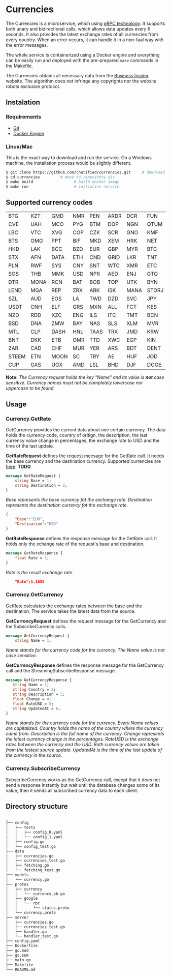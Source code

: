 # Currencies

The Currencies is a microservice, which using <a href="https://markets.businessinsider.com/currencies" target="_blank">gRPC technology</a>.
It supports both unary and bidirectional calls, which allows data updates every 6 seconds.
It also provides the latest exchange rates of all currencies from every country. When an error occurs, it can handle it in a non-faal way with the error messages.

The whole service is containerized using a Docker engine and everything can be easily run and deployed with the pre-prepared `make` commands in the Makefile.

The Currencies obtains all necessary data from the <a href="https://markets.businessinsider.com/currencies" target="_blank">Business Insider</a> website. The algorithm does not infringe any copyrights nor the website robots exclusion protocol.

## Instalation

### Requirements
- <a href="https://git-scm.com/downloads" target="_blank">Git</a>
- <a href="https://docs.docker.com/get-docker/" target="_blank">Docker Engine</a>

### Linux/Mac
This is the exact way to download and run the service. On a Windows machine, the installation process would be slightly different.
```bash
$ git clone https://github.com/chutified/currencies.git     # download repository
$ cd currencies         # move to repository dir
$ make build                  # build docker image
$ make run                    # initialize service
```

## Supported currency codes
<table>
    <tr> <td>BTG</td> <td>KZT</td> <td>GMD</td> <td>NMR</td> <td>PEN</td> <td>ARDR</td> <td>DCR</td> <td>FUN</td> <td>REQ</td> <td>IRR</td> <td>QSP</td> <td>ANT</td> </tr>
    <tr> <td>CVE</td> <td>UAH</td> <td>MCO</td> <td>PYG</td> <td>BTM</td> <td>DOP</td> <td>NGN</td> <td>QTUM</td> <td>SDG</td> <td>XRP</td> <td>CVC</td> <td>ICX</td> </tr>
    <tr> <td>LBC</td> <td>VTC</td> <td>XVG</td> <td>COP</td> <td>CZK</td> <td>SCR</td> <td>GNO</td> <td>KMF</td> <td>NXT</td> <td>IDR</td> <td>PAB</td> <td>BSV</td> </tr>
    <tr> <td>BTS</td> <td>OMG</td> <td>PPT</td> <td>BIF</td> <td>MKD</td> <td>XEM</td> <td>HRK</td> <td>NET</td> <td>UYU</td> <td>INR</td> <td>MAD</td> <td>RLC</td> </tr>
    <tr> <td>HKD</td> <td>LAK</td> <td>BCC</td> <td>BZD</td> <td>EUR</td> <td>GBP</td> <td>MYR</td> <td>BTC</td> <td>GIP</td> <td>LRC</td> <td>NEO</td> <td>NULS</td> </tr>
    <tr> <td>STX</td> <td>AFN</td> <td>DATA</td> <td>ETH</td> <td>CND</td> <td>GRID</td> <td>LKR</td> <td>TNT</td> <td>ADA</td> <td>DRGN</td> <td>LINK</td> <td>PKR</td> </tr>
    <tr> <td>PLN</td> <td>RWF</td> <td>SYS</td> <td>CNY</td> <td>SNT</td> <td>WTC</td> <td>XMR</td> <td>ETC</td> <td>KHR</td> <td>LRD</td> <td>LTC</td> <td>LYD</td> </tr>
    <tr> <td>SOS</td> <td>THB</td> <td>MMK</td> <td>USD</td> <td>NPR</td> <td>AED</td> <td>ENJ</td> <td>GTQ</td> <td>AION</td> <td>CNX</td> <td>XAF</td> <td>BGN</td> </tr>
    <tr> <td>DTR</td> <td>MONA</td> <td>RCN</td> <td>BAT</td> <td>BOB</td> <td>TOP</td> <td>UTK</td> <td>BYN</td> <td>GNT</td> <td>TJS</td> <td>WAVES</td> <td>KCS</td> </tr>
    <tr> <td>LEND</td> <td>MGA</td> <td>REP</td> <td>ZRX</td> <td>ARK</td> <td>ISK</td> <td>MANA</td> <td>STORJ</td> <td>GBYTE</td> <td>KMD</td> <td>NIO</td> <td>HTG</td> </tr>
    <tr> <td>SZL</td> <td>AUD</td> <td>EOS</td> <td>LA</td> <td>TWD</td> <td>DZD</td> <td>SVC</td> <td>JPY</td> <td>KNC</td> <td>MAID</td> <td>PIVX</td> <td>SGD</td> </tr>
    <tr> <td>USDT</td> <td>CNH</td> <td>ELF</td> <td>GRS</td> <td>MXN</td> <td>ALL</td> <td>FCT</td> <td>KES</td> <td>SBD</td> <td>ZEN</td> <td>EDO</td> <td>BNB</td> </tr>
    <tr> <td>NZD</td> <td>RDD</td> <td>XZC</td> <td>ENG</td> <td>ILS</td> <td>ITC</td> <td>TMT</td> <td>BCN</td> <td>MIOTA</td> <td>RUB</td> <td>TZS</td> <td>BRL</td> </tr>
    <tr> <td>BSD</td> <td>DNA</td> <td>ZMW</td> <td>BAY</td> <td>NAS</td> <td>SLS</td> <td>XLM</td> <td>MVR</td> <td>MWK</td> <td>NOK</td> <td>SEK</td> <td>STRAT</td> </tr>
    <tr> <td>MTL</td> <td>CLP</td> <td>DASH</td> <td>HNL</td> <td>TAAS</td> <td>TRX</td> <td>JMD</td> <td>KRW</td> <td>MOP</td> <td>SAR</td> <td>VND</td> <td>ZEC</td> </tr>
    <tr> <td>BNT</td> <td>DKK</td> <td>ETB</td> <td>OMR</td> <td>TTD</td> <td>XWC</td> <td>EGP</td> <td>KIN</td> <td>MLN</td> <td>NAD</td> <td>PHP</td> <td>TNB</td> </tr>
    <tr> <td>ZAR</td> <td>CAD</td> <td>CHF</td> <td>MUR</td> <td>YER</td> <td>ARS</td> <td>BDT</td> <td>DENT</td> <td>BMD</td> <td>CRC</td> <td>DGB</td> <td>GNF</td> </tr>
    <tr> <td>STEEM</td> <td>ETN</td> <td>MOON</td> <td>SC</td> <td>TRY</td> <td>AE</td> <td>HUF</td> <td>JOD</td> <td>LBP</td> <td>LSK</td> <td>SRD</td> <td>BND</td> </tr>
    <tr> <td>CUP</td> <td>GAS</td> <td>UGX</td> <td>AMD</td> <td>LSL</td> <td>BHD</td> <td>DJF</td> <td>DOGE</td> <td>GYD</td> <td>KWD</td> <td>POWR</td> <td>QAR</td> </tr>
</table>

**Note:**
*The Currency request holds the key "Name" and its value is **not** case sensitive.*
*Currency names must not be completely lowercase nor uppercase to be found.*

## Usage
### Currency.GetRate
GetCurrency provides the current data about one certain currency. The data holds the currency code, country of oritign, the description, the last currency value change in percentages, the exchange rate to USD and the time of the last update.

__GetRateRequest__ defines the request meesage for the GetRate call. It needs the base currency and the destination currency. Supported currencies are <a href="">here</a>. **TODO**
```proto
message GetRateRequest {
    string Base = 1;
    string Destination = 2;
}
```
*Base represents the base currency fot the exchange rate.*
*Destination represents the destination currency fot the exchange rate.*
```json
{
    "Base":"EUR",
    "Destination":"USD"
}
```

__GetRateResponse__ defines the response message for the GetRate call. It holds only the xchange rate of the request's base and destination.
```proto
message GetRateResponse {
    float Rate = 1;
}
```
*Rate is the result exchange rate.*
```json
    "Rate":1.1655
```


### Currency.GetCurrency
GetRate calculates the exchange rates between the base and the destination. The service takes the latest data from the source.

__GetCurrencyRequest__ defines the request message for the GetCurrency and the SubscribeCurrency calls.
```proto
message GetCurrencyRequest {
    string Name = 1;
```
*Name stands for the currency code for the currency. The Name value is not case sensitive.*

__GetCurrencyResponse__ defines the response message for the GetCurrency call and the StreamingSubscribeResponse message.
```proto
message GetCurrencyResponse {
   string Name = 1;
   string Country = 2;
   string Description = 3;
   float Change = 4;
   float RateUSD = 5;
   string UpdatedAt = 6;
}
```
*Name stands for the currency code for the currency. Every Name values are capitalized.*
*Country holds the name of the country where the currency came from.*
*Description is the full name of the currency.*
*Change represents the latest currency change in the percentages.*
*RateUSD is the exchange rates between the currency and the USD. Both currency values are taken from the lastest source update.*
*UpdatedAt is the time of the last update of the currency in the source.*

### Currency.SubscribeCurrency
SubscribeCurrency works as the GetCurrency call, except that it does not send a response instantly but wait until the database changes some of its value, then it sends all subscribed currency data to each client.


## Directory structure
```bash
_
├── config
│   ├── tests
│   │   ├── config_0.yaml
│   │   └── config_1.yaml
│   ├── config.go
│   └── config_test.go
├── data
│   ├── currencies.go
│   ├── currencies_test.go
│   ├── fetching.go
│   └── fetching_test.go
├── models
│   └── currency.go
├── protos
│   ├── currency
│   │   └── currency.pb.go
│   ├── google
│   │   └── rpc
│   │       └── status.proto
│   └── currency.proto
├── server
│   ├── currencies.go
│   ├── currencies_test.go
│   ├── handler.go
│   └── handler_test.go
├── config.yaml
├── Dockerfile
├── go.mod
├── go.sum
├── main.go
├── Makefile
└── README.md
```
